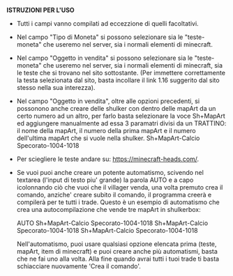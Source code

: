 **ISTRUZIONI PER L'USO**

- Tutti i campi vanno compilati ad eccezzione di quelli facoltativi.

- Nel campo "Tipo di Moneta" si possono selezionare sia le "teste-moneta" che useremo nel server, sia
  i normali elementi di minecraft.

- Nel campo "Oggetto in vendita" si possono selezionare sia le "teste-moneta" che useremo nel server, sia
  i normali elementi di minecraft, sia le teste che si trovano nel sito sottostante. (Per immettere
  correttamente la testa selezionata dal sito, basta incollare il link 1.16 suggerito dal
  sito stesso nella sua interezza).

- Nel campo "Oggetto in vendita", oltre alle opzioni precedenti, si possonono anche creare delle shulker con dentro
  delle mapArt da un certo numero ad un altro, per farlo basta selezionare la voce Sh+MapArt ed aggiungere
  manualmente ad essa 3 paramatri divisi da un TRATTINO: il nome della mapArt, il numero della prima mapArt e
  il numero dell'ultima mapArt che si vuole nella shulker.
  Sh+MapArt-Calcio Specorato-1004-1018

- Per sciegliere le teste andare su: https://minecraft-heads.com/.

- Se vuoi puoi anche creare un potente automatismo, scivendo nel textarea (l'input di testo piu' grande) la parola AUTO e a capo icolonnando ciò che vuoi
  che il villager venda, una volta premuto crea il comando, anziche' creare subito il comando, il programma creerà e compilerà per te tutti i trade.
  Questo è un esempio di automatismo che crea una autocompilazione che vende tre mapArt in shulkerbox:

  AUTO
  Sh+MapArt-Calcio Specorato-1004-1018
  Sh+MapArt-Calcio Specorato-1004-1018
  Sh+MapArt-Calcio Specorato-1004-1018

  Nell'automatismo, puoi usare qualsiasi opzione elencata prima (teste, mapArt, item di minecraft) e puoi creare anche più automatismi, basta che ne fai uno alla volta.
  Alla fine quando avrai tutti i tuoi trade ti basta schiacciare nuovamente 'Crea il comando'.
